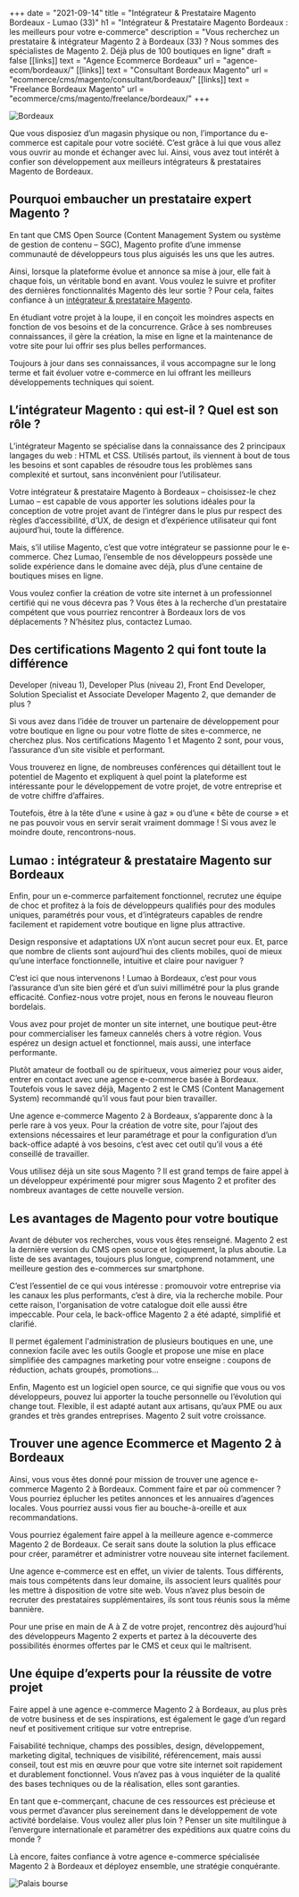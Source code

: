 +++
date = "2021-09-14"
title = "Intégrateur & Prestataire Magento Bordeaux - Lumao  (33)"
h1 = "Intégrateur & Prestataire Magento Bordeaux : les meilleurs pour votre e-commerce"
description = "Vous recherchez un prestataire & intégrateur Magento 2 à Bordeaux (33) ? Nous sommes des spécialistes de Magento 2. Déjà plus de 100 boutiques en ligne"
draft = false
[[links]]
    text = "Agence Ecommerce Bordeaux"
    url = "agence-ecom/bordeaux/"
[[links]]
    text = "Consultant Bordeaux Magento"
    url = "ecommerce/cms/magento/consultant/bordeaux/"
[[links]]
    text = "Freelance Bordeaux Magento"
    url = "ecommerce/cms/magento/freelance/bordeaux/"
+++

<img class="animate zoomIn margin-auto" src="/images/ville/bordeaux.png" alt="Bordeaux" />

Que vous disposiez d’un magasin physique ou non, l’importance du e-commerce est capitale pour votre société. C’est grâce à lui que vous allez vous ouvrir au monde et échanger avec lui. Ainsi, vous avez tout intérêt à confier son développement aux meilleurs intégrateurs & prestataires Magento de Bordeaux.

## Pourquoi embaucher un prestataire expert Magento ?

En tant que CMS Open Source (Content Management System ou système de gestion de contenu – SGC), Magento profite d’une immense communauté de développeurs tous plus aiguisés les uns que les autres.

Ainsi, lorsque la plateforme évolue et annonce sa mise à jour, elle fait à chaque fois, un véritable bond en avant. Vous voulez le suivre et profiter des dernières fonctionnalités Magento dès leur sortie ? Pour cela, faites confiance à un [intégrateur & prestataire Magento](/ecommerce/cms/magento/prestataire/).

En étudiant votre projet à la loupe, il en conçoit les moindres aspects en fonction de vos besoins et de la concurrence. Grâce à ses nombreuses connaissances, il gère la création, la mise en ligne et la maintenance de votre site pour lui offrir ses plus belles performances.

Toujours à jour dans ses connaissances, il vous accompagne sur le long terme et fait évoluer votre e-commerce en lui offrant les meilleurs développements techniques qui soient.

## L’intégrateur Magento : qui est-il ? Quel est son rôle ?

L’intégrateur Magento se spécialise dans la connaissance des 2 principaux langages du web : HTML et CSS. Utilisés partout, ils viennent à bout de tous les besoins et sont capables de résoudre tous les problèmes sans complexité et surtout, sans inconvénient pour l’utilisateur.

Votre intégrateur & prestataire Magento à Bordeaux – choisissez-le chez Lumao – est capable de vous apporter les solutions idéales pour la conception de votre projet avant de l’intégrer dans le plus pur respect des règles d’accessibilité, d’UX, de design et d’expérience utilisateur qui font aujourd’hui, toute la différence.

Mais, s’il utilise Magento, c’est que votre intégrateur se passionne pour le e-commerce. Chez Lumao, l’ensemble de nos développeurs possède une solide expérience dans le domaine avec déjà, plus d’une centaine de boutiques mises en ligne.

Vous voulez confier la création de votre site internet à un professionnel certifié qui ne vous décevra pas ? Vous êtes à la recherche d’un prestataire compétent que vous pourriez rencontrer à Bordeaux lors de vos déplacements ? N’hésitez plus, contactez Lumao.

## Des certifications Magento 2 qui font toute la différence

Developer (niveau 1), Developer Plus (niveau 2), Front End Developer, Solution Specialist et Associate Developer Magento 2, que demander de plus ?

Si vous avez dans l’idée de trouver un partenaire de développement pour votre boutique en ligne ou pour votre flotte de sites e-commerce, ne cherchez plus. Nos certifications Magento 1 et Magento 2 sont, pour vous, l’assurance d’un site visible et performant.

Vous trouverez en ligne, de nombreuses conférences qui détaillent tout le potentiel de Magento et expliquent à quel point la plateforme est intéressante pour le développement de votre projet, de votre entreprise et de votre chiffre d’affaires.

Toutefois, être à la tête d’une « usine à gaz » ou d’une « bête de course » et ne pas pouvoir vous en servir serait vraiment dommage ! Si vous avez le moindre doute, rencontrons-nous.

## Lumao : intégrateur & prestataire Magento sur Bordeaux

Enfin, pour un e-commerce parfaitement fonctionnel, recrutez une équipe de choc et profitez à la fois de développeurs qualifiés pour des modules uniques, paramétrés pour vous, et d’intégrateurs capables de rendre facilement et rapidement votre boutique en ligne plus attractive.

Design responsive et adaptations UX n’ont aucun secret pour eux. Et, parce que nombre de clients sont aujourd’hui des clients mobiles, quoi de mieux qu’une interface fonctionnelle, intuitive et claire pour naviguer ?

C’est ici que nous intervenons ! Lumao à Bordeaux, c’est pour vous l’assurance d’un site bien géré et d’un suivi millimétré pour la plus grande efficacité. Confiez-nous votre projet, nous en ferons le nouveau fleuron bordelais.

Vous avez pour projet de monter un site internet, une boutique peut-être pour commercialiser les fameux cannelés chers à votre région. Vous espérez un design actuel et fonctionnel, mais aussi, une interface performante.

Plutôt amateur de football ou de spiritueux, vous aimeriez pour vous aider, entrer en contact avec une agence e-commerce basée à Bordeaux. Toutefois vous le savez déjà, Magento 2 est le CMS (Content Management System) recommandé qu’il vous faut pour bien travailler.

Une agence e-commerce Magento 2 à Bordeaux, s’apparente donc à la perle rare à vos yeux. Pour la création de votre site, pour l’ajout des extensions nécessaires et leur paramétrage et pour la configuration d’un back-office adapté à vos besoins, c’est avec cet outil qu’il vous a été conseillé de travailler.

Vous utilisez déjà un site sous Magento ? Il est grand temps de faire appel à un développeur expérimenté pour migrer sous Magento 2 et profiter des nombreux avantages de cette nouvelle version.

## Les avantages de Magento pour votre boutique

Avant de débuter vos recherches, vous vous êtes renseigné. Magento 2 est la dernière version du CMS open source et logiquement, la plus aboutie. La liste de ses avantages, toujours plus longue, comprend notamment, une meilleure gestion des e-commerces sur smartphone.

C’est l’essentiel de ce qui vous intéresse : promouvoir votre entreprise via les canaux les plus performants, c’est à dire, via la recherche mobile. Pour cette raison, l'organisation de votre catalogue doit elle aussi être impeccable. Pour cela, le back-office Magento 2 a été adapté, simplifié et clarifié.

Il permet également l'administration de plusieurs boutiques en une, une connexion facile avec les outils Google et propose une mise en place simplifiée des campagnes marketing pour votre enseigne : coupons de réduction, achats groupés, promotions… 

Enfin, Magento est un logiciel open source, ce qui signifie que vous ou vos développeurs, pouvez lui apporter la touche personnelle ou l’évolution qui change tout. Flexible, il est adapté autant aux artisans, qu’aux PME ou aux grandes et très grandes entreprises. Magento 2 suit votre croissance.

## Trouver une agence Ecommerce et Magento 2 à Bordeaux

Ainsi, vous vous êtes donné pour mission de trouver une agence e-commerce Magento 2 à Bordeaux. Comment faire et par où commencer ? Vous pourriez éplucher les petites annonces et les annuaires d’agences locales. Vous pourriez aussi vous fier au bouche-à-oreille et aux recommandations.

Vous pourriez également faire appel à la meilleure agence e-commerce Magento 2 de Bordeaux. Ce serait sans doute la solution la plus efficace pour créer, paramétrer et administrer votre nouveau site internet facilement.

Une agence e-commerce est en effet, un vivier de talents. Tous différents, mais tous compétents dans leur domaine, ils associent leurs qualités pour les mettre à disposition de votre site web. Vous n’avez plus besoin de recruter des prestataires supplémentaires, ils sont tous réunis sous la même bannière.

Pour une prise en main de A à Z de votre projet, rencontrez dès aujourd’hui des développeurs Magento 2 experts et partez à la découverte des possibilités énormes offertes par le CMS et ceux qui le maîtrisent.

## Une équipe d’experts pour la réussite de votre projet

Faire appel à une agence e-commerce Magento 2 à Bordeaux, au plus près de votre business et de ses inspirations, est également le gage d’un regard neuf et positivement critique sur votre entreprise.

Faisabilité technique, champs des possibles, design, développement, marketing digital, techniques de visibilité, référencement, mais aussi conseil, tout est mis en œuvre pour que votre site internet soit rapidement et durablement fonctionnel. Vous n’avez pas à vous inquiéter de la qualité des bases techniques ou de la réalisation, elles sont garanties.

En tant que e-commerçant, chacune de ces ressources est précieuse et vous permet d’avancer plus sereinement dans le développement de vote activité bordelaise. Vous voulez aller plus loin ? Penser un site multilingue à l’envergure internationale et paramétrer des expéditions aux quatre coins du monde ?

Là encore, faites confiance à votre agence e-commerce spécialisée Magento 2 à Bordeaux et déployez ensemble, une stratégie conquérante.
 

<img class="animate zoomIn margin-auto" src="/images/ville/palais-bourse.jpg" alt="Palais bourse" />
